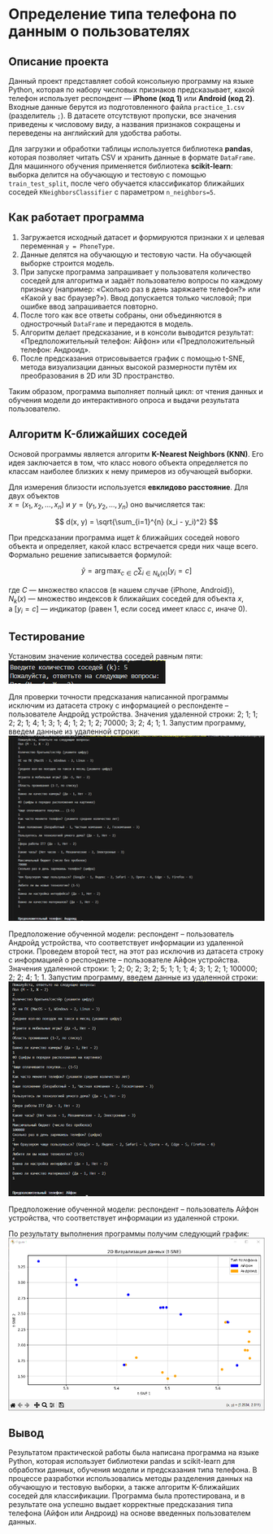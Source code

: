 # Определение типа телефона по данным о пользователях

## Описание проекта
Данный проект представляет собой консольную программу на языке Python, которая по набору числовых признаков предсказывает, какой телефон использует респондент — **iPhone (код 1)** или **Android (код 2)**. Входные данные берутся из подготовленного файла `practice_1.csv` (разделитель `;`). В датасете отсутствуют пропуски, все значения приведены к числовому виду, а названия признаков сокращены и переведены на английский для удобства работы.  

Для загрузки и обработки таблицы используется библиотека **pandas**, которая позволяет читать CSV и хранить данные в формате `DataFrame`. Для машинного обучения применяется библиотека **scikit-learn**: выборка делится на обучающую и тестовую с помощью `train_test_split`, после чего обучается классификатор ближайших соседей `KNeighborsClassifier` с параметром `n_neighbors=5`.  

## Как работает программа
1. Загружается исходный датасет и формируются признаки `X` и целевая переменная `y = PhoneType`.  
2. Данные делятся на обучающую и тестовую части. На обучающей выборке строится модель.  
3. При запуске программа запрашивает у пользователя количество соседей для алгоритма и задаёт пользователю вопросы по каждому признаку (например: «Сколько раз в день заряжаете телефон?» или «Какой у вас браузер?»). Ввод допускается только числовой; при ошибке ввод запрашивается повторно.  
4. После того как все ответы собраны, они объединяются в однострочный `DataFrame` и передаются в модель.  
5. Алгоритм делает предсказание, и в консоли выводится результат: «Предположительный телефон: Айфон» или «Предположительный телефон: Андроид».
6. После предсказания отрисовывается график с помощью t-SNE, метода визуализации данных высокой размерности путём их преобразования в 2D или 3D пространство.

Таким образом, программа выполняет полный цикл: от чтения данных и обучения модели до интерактивного опроса и выдачи результата пользователю.  

## Алгоритм K-ближайших соседей
Основой программы является алгоритм **K-Nearest Neighbors (KNN)**. Его идея заключается в том, что класс нового объекта определяется по классам наиболее близких к нему примеров из обучающей выборки.  

Для измерения близости используется **евклидово расстояние**. Для двух объектов  
$x = (x_1, x_2, ..., x_n)$ и $y = (y_1, y_2, ..., y_n)$ оно вычисляется так:  

$$
d(x, y) = \sqrt{\sum_{i=1}^{n} (x_i - y_i)^2}
$$

При предсказании программа ищет $k$ ближайших соседей нового объекта и определяет, какой класс встречается среди них чаще всего. Формально решение записывается формулой:  

$$
\hat{y} = \arg\max_{c \in C} \sum_{i \in N_k(x)} [y_i = c]
$$

где $C$ — множество классов (в нашем случае {iPhone, Android}),  
$N_k(x)$ — множество индексов $k$ ближайших соседей для объекта $x$,  
а $[y_i = c]$ — индикатор (равен 1, если сосед имеет класс $c$, иначе 0).  

## Тестирование
Установим значение количества соседей равным пяти:
![Ввод кол-ва соседей](images/neighbourInput.png)

Для проверки точности предсказания написанной программы исключим из датасета строку с информацией о респонденте – пользователе Андройд устройства. Значения удаленной строки:
2; 1; 1; 2; 2; 1; 4; 1; 3; 1; 4; 1; 2; 1; 2; 70000; 3; 2; 4; 1; 1.
Запустим программу, введем данные из удаленной строки:
![Тест 1](images/test1.png)

 
Предположение обученной модели: респондент – пользователь Андройд устройства, что соответствует информации из удаленной строки.
Проведем второй тест, на этот раз исключив из датасета строку с информацией о респонденте – пользователе Айфон устройства. Значения удаленной строки:
1; 2; 0; 2; 3; 2; 5; 1; 1; 1; 4; 3; 1; 2; 1; 100000; 2; 2; 4; 1; 1.
Запустим программу, введем данные из удаленной строки:
![Тест 2](images/test2.png)
 
Предположение обученной модели: респондент – пользователь Айфон устройства, что соответствует информации из удаленной строки.

По результату выполнения программы получим следующий график:
![График t-SNE](images/graphic.png)

## Вывод
Результатом практической работы была написана программа на языке Python, которая использует библиотеки pandas и scikit-learn для обработки данных, обучения модели и предсказания типа телефона. В процессе разработки использовались методы разделения данных на обучающую и тестовую выборки, а также алгоритм K-ближайших соседей для классификации. Программа была протестирована, и в результате она успешно выдает корректные предсказания типа телефона (Айфон или Андроид) на основе введенных пользователем данных.


